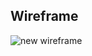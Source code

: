 ## Wireframe 

![new wireframe](https://user-images.githubusercontent.com/63416723/110674180-eed4bf00-81d1-11eb-8205-373a8f6ad490.png)

